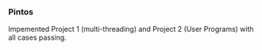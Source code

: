 <h3> Pintos </h3>

Impemented Project 1 (multi-threading) and Project 2 (User Programs) with all cases passing.
